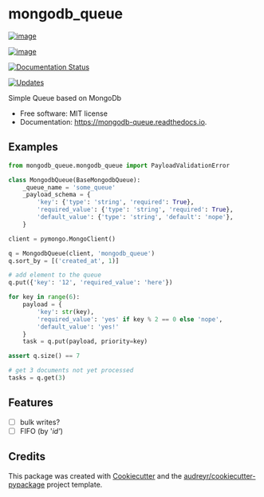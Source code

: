 # mongodb\_queue

[![image](https://img.shields.io/pypi/v/mongodb_queue.svg)](https://pypi.python.org/pypi/mongodb_queue)

[![image](https://img.shields.io/travis/istinspring/mongodb_queue.svg)](https://travis-ci.org/istinspring/mongodb_queue)

[![Documentation
Status](https://readthedocs.org/projects/mongodb-queue/badge/?version=latest)](https://mongodb-queue.readthedocs.io/en/latest/?badge=latest)

[![Updates](https://pyup.io/repos/github/istinspring/mongodb_queue/shield.svg)](https://pyup.io/repos/github/istinspring/mongodb_queue/)

Simple Queue based on MongoDb

  - Free software: MIT license
  - Documentation: <https://mongodb-queue.readthedocs.io>.

## Examples

```python
from mongodb_queue.mongodb_queue import PayloadValidationError

class MongodbQueue(BaseMongodbQueue):
    _queue_name = 'some_queue'
    _payload_schema = {
        'key': {'type': 'string', 'required': True},
        'required_value': {'type': 'string', 'required': True},
        'default_value': {'type': 'string', 'default': 'nope'},
    }

client = pymongo.MongoClient()

q = MongodbQueue(client, 'mongodb_queue')
q.sort_by = [('created_at', 1)]

# add element to the queue
q.put({'key': '12', 'required_value': 'here'})

for key in range(6):
    payload = {
        'key': str(key),
        'required_value': 'yes' if key % 2 == 0 else 'nope',
        'default_value': 'yes!'
    }
    task = q.put(payload, priority=key)

assert q.size() == 7

# get 3 documents not yet processed
tasks = q.get(3)
```

## Features

  - [ ] bulk writes?
  - [ ] FIFO (by '_id'_)

## Credits

This package was created with
[Cookiecutter](https://github.com/audreyr/cookiecutter) and the
[audreyr/cookiecutter-pypackage](https://github.com/audreyr/cookiecutter-pypackage)
project template.
